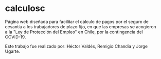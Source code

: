 # calculosc
Página web diseñada para facilitar el cálculo de pagos por el seguro de cesantía a los trabajadores de plazo fijo, en que las empresas se acogieron a la "Ley de Protección del Empleo" en Chile, por la contingencia del COVID-19.

Este trabajo fue realizado por:
Héctor Valdés, Remigio Chandía y Jorge Ugarte.
